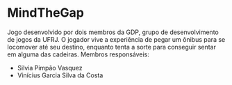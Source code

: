 # MindTheGap
Jogo desenvolvido por dois membros da GDP, grupo de desenvolvimento de jogos da UFRJ.
O jogador vive a experiência de pegar um ônibus para se locomover até seu destino, enquanto tenta a sorte para conseguir sentar em alguma das cadeiras.
Membros responsáveis:
 - Silvia Pimpão Vasquez
 - Vinícius Garcia Silva da Costa

